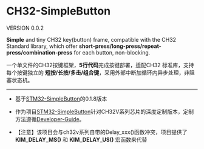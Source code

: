 # CH32-SimpleButton

VERSION 0.0.2

**Simple** and tiny CH32 key(button) frame, compatible with the CH32 Standard library, which offer **short-press/long-press/repeat-press/combination-press** for each button, non-blocking.

一个单文件的CH32按键框架，**5行代码**完成按键部署，适配CH32 标准库，支持每个按键独立的 **短按/长按/多击/组合键**，采用外部中断加循环内异步处理，非阻塞状态机。

---

* 基于[STM32-SimpleButton](https://github.com/Kim-J-Smith/STM32-SimpleButton)的0.1.8版本

* 作为项目[STM32-SimpleButton](https://github.com/Kim-J-Smith/STM32-SimpleButton)针对CH32V系列芯片的深度定制版本，定制方法遵循[Developer-Guide](https://github.com/Kim-J-Smith/STM32-SimpleButton/blob/main/Developer_Guide.md)。

* 【注意】该项目会与ch32v系列自带的Delay_xxx()函数冲突，项目提供了 **KIM_DELAY_MS()** 和 **KIM_DELAY_US()** 宏函数来代替
